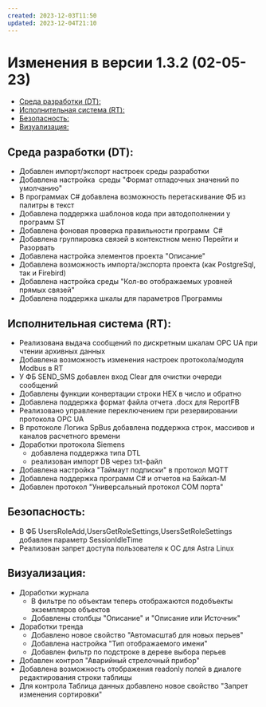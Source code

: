 ```yaml
---
created: 2023-12-03T11:50
updated: 2023-12-04T21:10
---
```

# Изменения в версии 1.3.2 (02-05-23)

- [Среда разработки (DT):](#%D0%A1%D1%80%D0%B5%D0%B4%D0%B0-%D1%80%D0%B0%D0%B7%D1%80%D0%B0%D0%B1%D0%BE%D1%82%D0%BA%D0%B8-dt)
- [Исполнительная система (RT):](#%D0%98%D1%81%D0%BF%D0%BE%D0%BB%D0%BD%D0%B8%D1%82%D0%B5%D0%BB%D1%8C%D0%BD%D0%B0%D1%8F-%D1%81%D0%B8%D1%81%D1%82%D0%B5%D0%BC%D0%B0-rt)
- [Безопасность:](#%D0%91%D0%B5%D0%B7%D0%BE%D0%BF%D0%B0%D1%81%D0%BD%D0%BE%D1%81%D1%82%D1%8C)
- [Визуализация:](#%D0%92%D0%B8%D0%B7%D1%83%D0%B0%D0%BB%D0%B8%D0%B7%D0%B0%D1%86%D0%B8%D1%8F)

## Среда разработки (DT):

* Добавлен импорт/экспорт настроек среды разработки
* Добавлена настройка  среды "Формат отладочных значений по умолчанию"
* В программах C# добавлена возможность перетаскивание ФБ из палитры в текст
* Добавлена поддержка шаблонов кода при автодополнении у программ ST
* Добавлена фоновая проверка правильности программ  C#
* Добавлена группировка связей в контекстном меню Перейти и Разорвать
* Добавлена настройка элементов проекта "Описание"
* Добавлена возможность импорта/экспорта проекта (как PostgreSql, так и Firebird)
* Добавлена настройка среды "Кол-во отображаемых уровней прямых связей"
* Добавлена поддержка шкалы для параметров Программы

## Исполнительная система (RT):

* Реализована выдача сообщений по дискретным шкалам OPC UA при чтении архивных данных
* Добавлена возможность изменения настроек протокола/модуля Modbus в RT
* У ФБ SEND_SMS добавлен вход Clear для очистки очереди сообщений
* Добавлены функции конвертации строки HEX в число и обратно
* Добавлена поддержка формат файла отчета .docx для ReportFB
* Реализовано управление переключением при резервировании протокола OPC UA
* В протоколе Логика SpBus добавлена поддержка строк, массивов и каналов расчетного времени
* Доработки протокола Siemens
    * добавлена поддержка типа DTL
    * реализован импорт DB через txt-файл
* Добавлена настройка "Таймаут подписки" в протокол MQTT
* Добавлена поддержка программ C# и отчетов на Байкал-М
* Добавлен протокол "Универсальный протокол COM порта"

## Безопасность:

* В ФБ UsersRoleAdd,UsersGetRoleSettings,UsersSetRoleSettings добавлен параметр SessionIdleTime
* Реализован запрет доступа пользователя к ОС для Astra Linux

## Визуализация:

* Доработки журнала
    * В фильтре по объектам теперь отображаются подобъекты экземпляров объектов
    * Добавлены столбцы "Описание" и "Описание или Источник"
* Доработки тренда
    * Добавлено новое свойство "Автомасштаб для новых перьев"
    * Добавлена настройка "Тип отображаемого имени"
    * Добавлен фильтр по подстроке в дереве выбора перьев
* Добавлен контрол "Аварийный стрелочный прибор"
* Добавлена возможность отображения readonly полей в диалоге редактирования строки таблицы
* Для контрола Таблица данных добавлено новое свойство "Запрет изменения сортировки"